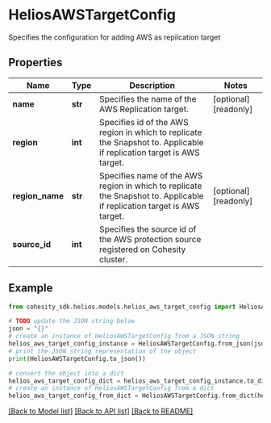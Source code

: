 # HeliosAWSTargetConfig

Specifies the configuration for adding AWS as repilcation target

## Properties

Name | Type | Description | Notes
------------ | ------------- | ------------- | -------------
**name** | **str** | Specifies the name of the AWS Replication target. | [optional] [readonly] 
**region** | **int** | Specifies id of the AWS region in which to replicate the Snapshot to. Applicable if replication target is AWS target. | 
**region_name** | **str** | Specifies name of the AWS region in which to replicate the Snapshot to. Applicable if replication target is AWS target. | [optional] [readonly] 
**source_id** | **int** | Specifies the source id of the AWS protection source registered on Cohesity cluster. | 

## Example

```python
from cohesity_sdk.helios.models.helios_aws_target_config import HeliosAWSTargetConfig

# TODO update the JSON string below
json = "{}"
# create an instance of HeliosAWSTargetConfig from a JSON string
helios_aws_target_config_instance = HeliosAWSTargetConfig.from_json(json)
# print the JSON string representation of the object
print(HeliosAWSTargetConfig.to_json())

# convert the object into a dict
helios_aws_target_config_dict = helios_aws_target_config_instance.to_dict()
# create an instance of HeliosAWSTargetConfig from a dict
helios_aws_target_config_from_dict = HeliosAWSTargetConfig.from_dict(helios_aws_target_config_dict)
```
[[Back to Model list]](../README.md#documentation-for-models) [[Back to API list]](../README.md#documentation-for-api-endpoints) [[Back to README]](../README.md)


